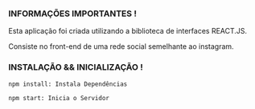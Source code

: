 ### INFORMAÇÕES IMPORTANTES !

Esta aplicação foi criada utilizando a biblioteca de interfaces REACT.JS.

Consiste no front-end de uma rede social semelhante ao instagram.

### INSTALAÇÃO && INICIALIZAÇÃO !

`npm install: Instala Dependências`

`npm start: Inicia o Servidor`
